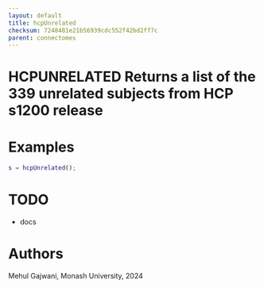 ```yaml
---
layout: default
title: hcpUnrelated
checksum: 7248481e21b56939cdc552f42bd2ff7c
parent: connectomes
---
```



 
# HCPUNRELATED Returns a list of the 339 unrelated subjects from HCP s1200 release
 
# Examples
```matlab
s = hcpUnrelated();
```
 
# TODO
-  docs 
 
# Authors

Mehul Gajwani, Monash University, 2024

